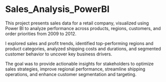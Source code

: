 # Sales_Analysis_PowerBI
This project presents sales data for a retail company, visualized using Power BI to analyze performance across products, regions, customers, and order priorities from 2009 to 2012.

I explored sales and profit trends, identified top-performing regions and product categories, analyzed shipping costs and durations, and segmented customer behavior to uncover key business drivers.

The goal was to provide actionable insights for stakeholders to optimize sales strategies, improve regional performance, streamline shipping operations, and enhance customer segmentation and targeting.


